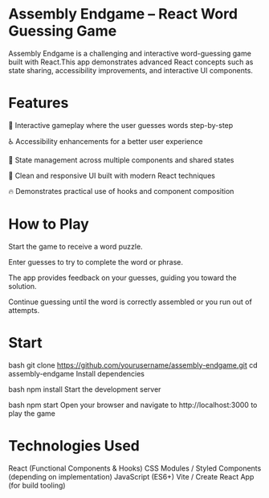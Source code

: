# Assembly Endgame – React Word Guessing Game
Assembly Endgame is a challenging and interactive word-guessing game built with React.This app demonstrates advanced React concepts such as state sharing, accessibility improvements, and interactive UI components.

# Features
🧩 Interactive gameplay where the user guesses words step-by-step

♿ Accessibility enhancements for a better user experience

🔄 State management across multiple components and shared states

🎨 Clean and responsive UI built with modern React techniques

🔥 Demonstrates practical use of hooks and component composition

# How to Play
Start the game to receive a word puzzle.

Enter guesses to try to complete the word or phrase.

The app provides feedback on your guesses, guiding you toward the solution.

Continue guessing until the word is correctly assembled or you run out of attempts.



# Start
bash
git clone https://github.com/yourusername/assembly-endgame.git
cd assembly-endgame
Install dependencies

bash
npm install
Start the development server

bash
npm start
Open your browser and navigate to
http://localhost:3000 to play the game

# Technologies Used
React (Functional Components & Hooks)
CSS Modules / Styled Components (depending on implementation)
JavaScript (ES6+)
Vite / Create React App (for build tooling)
